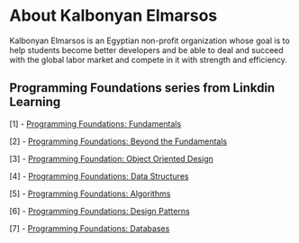 # About Kalbonyan Elmarsos
Kalbonyan Elmarsos is an Egyptian non-profit organization whose goal is to help students become better developers and be able to deal and succeed with the global labor market and compete in it with strength and efficiency.

## Programming Foundations series from Linkdin Learning

[1] - [Programming Foundations: Fundamentals](https://github.com/waelmando0/KalbonyanElmarsos/tree/master/Linkedin-Learning/Programming-Foundation-Fundamentals)

[2] - [Programming Foundations: Beyond the Fundamentals](https://github.com/waelmando0/KalbonyanElmarsos/tree/master/Linkedin-Learning/Programming-Foundations-Beyond-Fundamentals)

[3] - [Programming Foundation: Object Oriented Design](https://github.com/waelmando0/KalbonyanElmarsos/tree/master/Linkedin-Learning/Programming-Foundation-Object-Oriented-Design)

[4] - [Programming Foundations: Data Structures](https://github.com/waelmando0/KalbonyanElmarsos/tree/master/Linkedin-Learning/Programming-Foundations-Data-Structures)

[5] - [Programming Foundations: Algorithms](https://github.com/waelmando0/KalbonyanElmarsos/tree/master/Linkedin-Learning/Programming-Foundations-Algorithms)

[6] - [Programming Foundations: Design Patterns](https://github.com/waelmando0/KalbonyanElmarsos/tree/master/Linkedin-Learning/Programming-Foundations-Design-Patterns)

[7] - [Programming Foundations: Databases](https://github.com/waelmando0/KalbonyanElmarsos/tree/master/Linkedin-Learning/Programming-Foundations-Databases)

<!-- <img src="https://img.shields.io/badge/Total%20Number%20Of%20Hours%20For%20This%20Courses-24h27m-blue"> -->
